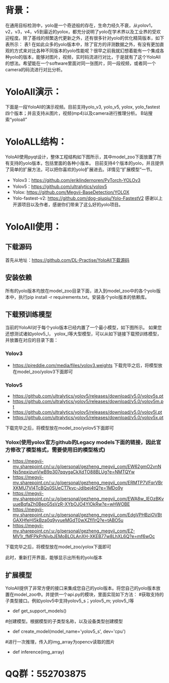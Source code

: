 # 背景：
在通用目标检测中，yolo是一个奇迹般的存在，生命力经久不衰，从yolov1，v2，v3，v4，v5到最近的yolox，都充分说明了yolo在学术界以及工业界的受欢迎程度。除了基线的频繁迭代更新之外，还有很多针对yolo的优化精简版本，如下表所示：
表1
在如此众多的yolo版本中，除了官方的评测数据之外，有没有更加直观的方式来对比各种不同版本的yolo性能呢？很早之前我就幻想着能有一个集成各种yolo的版本，能够对图片，视频，实时码流进行对比，于是就有了这个YoloAll的想法。希望能在一个software里面对同一张图片，同一段视频，或者同一个camera的码流进行对比分析。

# YoloAll演示：
下面是一段YoloAll的演示视频。目前支持yolo_v3, yolo_v5, yolox, yolo_fastest四个版本；并且支持从图片，视频(mp4)以及camera进行推理分析。
B站搜索“yoloall”


# YoloALL结构：
YoloAll使用pyqt设计，整体工程结构如下图所示，其中model_zoo下面放置了所有支持的yolo版本，包括里面的各种小版本。
目前支持4个版本的yolo，并且提供了简单的扩展方法，可以把你喜欢的yolo扩展进去。详情见“扩展模型”一节。
* Yolov3：https://github.com/eriklindernoren/PyTorch-YOLOv3
* Yolov5：https://github.com/ultralytics/yolov5
* Yolox: https://github.com/Megvii-BaseDetection/YOLOX
* Yolo-fastest-v2: https://github.com/dog-qiuqiu/Yolo-FastestV2
感谢以上开源项目以及作者，感谢你们带来了这么好的yolo项目。


# YoloAll使用：
## 下载源码
首先从地址：https://github.com/DL-Practise/YoloAll下载源码

## 安装依赖
所有的yolo版本均放在model_zoo目录下面，进入到model_zoo中的各个yolo版本中，执行pip install -r requirements.txt。安装各个yolo版本的依赖库。

## 下载预训练模型
当前的YoloAll对于每个yolo版本已经内置了一个最小模型，如下图所示。
如果您还想测试诸如yolov5_l， yolox_l等大型模型，可以从如下链接下载预训练模型，并放置在对应的目录下面：

### Yolov3
* https://pjreddie.com/media/files/yolov3.weights
下载完毕之后，将模型放在model_zoo/yolov3下面即可

### Yolov5
* https://github.com/ultralytics/yolov5/releases/download/v5.0/yolov5s.pt 
* https://github.com/ultralytics/yolov5/releases/download/v5.0/yolov5m.pt
* https://github.com/ultralytics/yolov5/releases/download/v5.0/yolov5l.pt
* https://github.com/ultralytics/yolov5/releases/download/v5.0/yolov5x.pt

下载完毕之后，将模型放在model_zoo/yolov5下面即可

### Yolox(使用yolox官方github的Legacy models下面的链接，因此官方修改了模型格式，需要使用旧的模型格式)
* https://megvii-my.sharepoint.cn/:u:/g/personal/gezheng_megvii_com/EW62gmO2vnNNs5npxjzunVwB9p307qqygaCkXdTO88BLUg?e=NMTQYw
* https://megvii-my.sharepoint.cn/:u:/g/personal/gezheng_megvii_com/ERMTP7VFqrVBrXKMU7Vl4TcBQs0SUeCT7kvc-JdIbej4tQ?e=1MDo9y
* https://megvii-my.sharepoint.cn/:u:/g/personal/gezheng_megvii_com/EWA8w_IEOzBKvuueBqfaZh0BeoG5sVzR-XYbOJO4YlOkRw?e=wHWOBE
* https://megvii-my.sharepoint.cn/:u:/g/personal/gezheng_megvii_com/EdgVPHBziOVBtGAXHfeHI5kBza0q9yyueMGdT0wXZfI1rQ?e=tABO5u
* https://megvii-my.sharepoint.cn/:u:/g/personal/gezheng_megvii_com/EZ-MV1r_fMFPkPrNjvbJEMoBLOLAnXH-XKEB77w8LhXL6Q?e=mf6wOc

下载完毕之后，将模型放在model_zoo/yolox下面即可


此时，重新打开界面，能够显示出所有的yolo版本


## 扩展模型
YoloAll提供了非常方便的接口来集成您自己的yolo版本。将您自己的yolo版本放置在model_zoo中。并提供一个api.py的模块，里面实现如下方法：
#获取支持的子类型接口。例如yolov5中支持yolov5_s；yolov5_m; yolov5_l等
* def get_support_models()

#创建模型。根据模型的子类型名称，以及设备类型创建模型
* def create_model(model_name='yolov5_s', dev='cpu')

#进行一次推理，传入的img_array为opencv读取的图片
* def inference(img_array)

# QQ群：552703875
